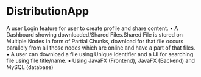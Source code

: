 # DistributionApp
A user Login feature for user to create profile and share content.
• A Dashboard showing downloaded/Shared Files.Shared File is stored on Multiple Nodes in form of Partial Chunks, download
for that file occurs parallely from all those nodes which are online and have a part of that files.
• A user can download a file using Unique Identifier and a UI for searching file using file title/name.
• Using JavaFX (Frontend), JavaFX (Backend) and MySQL (database)
